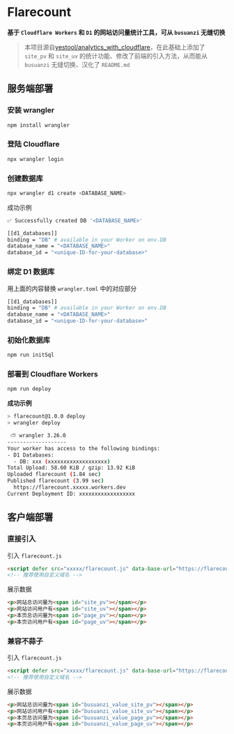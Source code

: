 # Flarecount

**基于 `Cloudflare Workers` 和 `D1` 的网站访问量统计工具，可从 `busuanzi` 无缝切换**

> 本项目源自[yestool/analytics_with_cloudflare](https://github.com/yestool/analytics_with_cloudflare)，在此基础上添加了 `site_pv` 和 `site_uv` 的统计功能、修改了前端的引入方法，从而能从 `busuanzi` 无缝切换、汉化了 `README.md`

## 服务端部署

### 安装 wrangler

```bash
npm install wrangler
```

### 登陆 Cloudflare

```bash
npx wrangler login
```

### 创建数据库

```bash
npx wrangler d1 create <DATABASE_NAME>
```

成功示例

```bash
✅ Successfully created DB '<DATABASE_NAME>'

[[d1_databases]]
binding = "DB" # available in your Worker on env.DB
database_name = "<DATABASE_NAME>"
database_id = "<unique-ID-for-your-database>"
```

### 绑定 D1 数据库

用上面的内容替换 `wrangler.toml` 中的对应部分

```bash
[[d1_databases]]
binding = "DB" # available in your Worker on env.DB
database_name = "<DATABASE_NAME>"
database_id = "<unique-ID-for-your-database>"
```

### 初始化数据库

```bash
npm run initSql
```

### 部署到 Cloudflare Workers

```bash
npm run deploy
```

**成功示例**

```bash
> flarecount@1.0.0 deploy
> wrangler deploy

 ⛅️ wrangler 3.26.0
-------------------
Your worker has access to the following bindings:
- D1 Databases:
  - DB: xxx (xxxxxxxxxxxxxxxxxxx)
Total Upload: 58.60 KiB / gzip: 13.92 KiB
Uploaded flarecount (1.84 sec)
Published flarecount (3.99 sec)
  https://flarecount.xxxxx.workers.dev
Current Deployment ID: xxxxxxxxxxxxxxxxxx
```

## 客户端部署

### 直接引入

引入 `flarecount.js`

```html
<script defer src="xxxxx/flarecount.js" data-base-url="https://flarecount.xxx.workers.dev"></script>
<!-- 推荐使用自定义域名 -->
```

展示数据

```html
<p>网站总访问量为<span id="site_pv"></span></p>
<p>网站访问用户有<span id="site_uv"></span></p>
<p>本页总访问量为<span id="page_pv"></span></p>
<p>本页访问用户有<span id="page_uv"></span></p>
```

### 兼容不蒜子

引入 `flarecount.js`

```html
<script defer src="xxxxx/flarecount.js" data-base-url="https://flarecount.xxx.workers.dev" data-busuanzi-mode="true"></script>
<!-- 推荐使用自定义域名 -->
```

展示数据

```html
<p>网站总访问量为<span id="busuanzi_value_site_pv"></span></p>
<p>网站访问用户有<span id="busuanzi_value_site_uv"></span></p>
<p>本页总访问量为<span id="busuanzi_value_page_pv"></span></p>
<p>本页访问用户有<span id="busuanzi_value_page_uv"></span></p>
```
